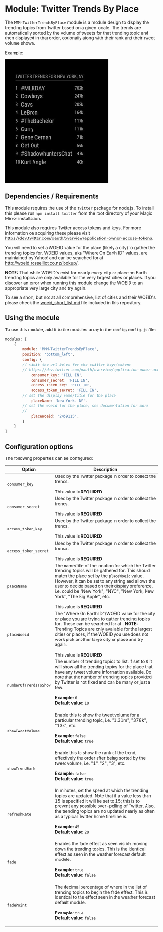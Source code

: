 # Module: Twitter Trends By Place
The `MMM-TwitterTrendsByPlace` module is a module design to display the trending topics from Twitter based on a given locale. The trends are automatically sorted by the volume of tweets for that trending topic and then displayed in that order, optionally along with their rank and their tweet volume shown.

Example:

![Full](images/example.jpg) 

## Dependencies / Requirements

This module requires the use of the `twitter` package for node.js. To install this please run `npm install twitter` from the root directory of your Magic Mirror installation.

This module also requires Twitter access tokens and keys. For more information on acquiring these please visit <https://dev.twitter.com/oauth/overview/application-owner-access-tokens>.

You will need to set a WOEID value for the place (likely a city) to gather the trending topics for. WOEID values, aka "Where On Earth ID" values, are maintained by Yahoo! and can be searched for at <http://woeid.rosselliot.co.nz/lookup/>. 

<b>NOTE:</b> That while WOEID's exist for nearly every city or place on Earth, trending topics are only available for the very largest cities or places. If you discover an error when running this module change the WOEID to an appropriate very large city and try again.

To see a short, but not at all comprehensive, list of cities and their WOEID's please check the [woeid_short_list.md](woeid_short_list.md) file included in this repository. 

## Using the module

To use this module, add it to the modules array in the `config/config.js` file:
````javascript
modules: [
	{
		module: 'MMM-TwitterTrendsByPlace',
		position: 'bottom_left',
		config: {
		// visit the url below for the twitter keys/tokens
		// https://dev.twitter.com/oauth/overview/application-owner-access-tokens
			consumer_key: 'FILL IN',
			consumer_secret: 'FILL IN',
			access_token_key: 'FILL IN',
			access_token_secret: 'FILL IN',
		// set the display name/title for the place		
			placeName: 'New York, NY',
		// set the woeid for the place, see documentation for more
		// 
			placeWoeid: '2459115',
		}
	}	
]
````

## Configuration options

The following properties can be configured:

<table width="100%">
	<!-- why, markdown... -->
	<thead>
		<tr>
			<th>Option</th>
			<th width="100%">Description</th>
		</tr>
	<thead>
	<tbody>
		<tr>
			<td><code>consumer_key</code></td>
			<td>Used by the Twitter package in order to collect the trends.<br>
			<br>This value is <b>REQUIRED</b>
			</td>
		</tr>
		<tr>
			<td><code>consumer_secret</code></td>
			<td>Used by the Twitter package in order to collect the trends.<br>
			<br>This value is <b>REQUIRED</b>
			</td>
		</tr>
		<tr>
			<td><code>access_token_key</code></td>
			<td>Used by the Twitter package in order to collect the trends.<br>
			<br>This value is <b>REQUIRED</b>
			</td>
		</tr>
		<tr>
			<td><code>access_token_secret</code></td>
			<td>Used by the Twitter package in order to collect the trends.<br>
			<br>This value is <b>REQUIRED</b>
			</td>
		</tr>
		<tr>
			<td><code>placeName</code></td>
			<td>The name/title of the location for which the Twitter trending topics will be gathered for. This should match the place set by the <code>placeWoeid</code> value. However, it can be set to any string and allows the user to decide based on their display preference, i.e. could be "New York", "NYC", "New York, New York", "The Big Apple", etc.<br>
			<br>This value is <b>REQUIRED</b>
			</td>
		</tr>
		<tr>
			<td><code>placeWoeid</code></td>
			<td>The "Where On Earth ID"/WOEID value for the city or place you are trying to gather trending topics for. These can be searched for at <http://woeid.rosselliot.co.nz/lookup/>. <b>NOTE:</b> Trending Topics are only available for the largest cities or places, if the WOEID you use does not work pick another large city or place and try again.<br>
			<br>This value is <b>REQUIRED</b>
			</td>
		</tr>		
		<tr>
			<td><code>numberOfTrendsToShow</code></td>
			<td>The number of trending topics to list. If set to 0 it will show all the trending topics for the place that have any tweet volume information available. Do note that the number of trending topics provided by Twitter is not fixed and can be many or just a few.<br>
				<br><b>Example:</b> <code>6</code>
				<br><b>Default value:</b> <code>10</code><br><br>
			</td>
		</tr>
		<tr>
			<td><code>showTweetVolume</code></td>
			<td>Enable this to show the tweet volume for a particular trending topic, i.e. "1.31m", "378k", "13k", etc.<br>
				<br><b>Example:</b> <code>false</code>
				<br><b>Default value:</b> <code>true</code><br><br>
			</td>
		</tr>
		<tr>
			<td><code>showTrendRank</code></td>
			<td>Enable this to show the rank of the trend, effectively the order after being sorted by the tweet volume, i.e. "1", "2", "3", etc.<br>
				<br><b>Example:</b> <code>false</code>
				<br><b>Default value:</b> <code>true</code><br><br>
			</td>
		</tr>		
		<tr>
			<td><code>refreshRate</code></td>
			<td>In minutes, set the speed at which the trending topics are updated. Note that if a value less than 15 is specified it will be set to 15; this is to prevent any possible over-polling of Twitter. Also, the trending topics are no updated nearly as often as a typical Twitter home timeline is.<br>
				<br><b>Example:</b> <code>45</code>
				<br><b>Default value:</b> <code>20</code><br><br>
			</td>
		</tr>
		<tr>
			<td><code>fade</code></td>
			<td>Enables the fade effect as seen visibly moving down the trending topics. This is the identical effect as seen in the weather forecast default module.<br>
				<br><b>Example:</b> <code>true</code>
				<br><b>Default value:</b> <code>false</code><br><br>
			</td>
		</tr>		
		<tr>
			<td><code>fadePoint</code></td>
			<td>The decimal percentage of where in the list of trending topics to begin the fade effect. This is identical to the effect seen in the weather forecast default module.<br>
				<br><b>Example:</b> <code>true</code>
				<br><b>Default value:</b> <code>false</code><br><br>
			</td>
		</tr>		
	</tbody>
</table>
